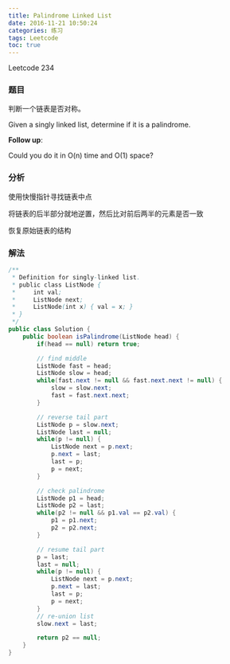 ```yaml
---
title: Palindrome Linked List
date: 2016-11-21 10:50:24
categories: 练习
tags: Leetcode
toc: true
---
```


Leetcode 234

### 题目

判断一个链表是否对称。

Given a singly linked list, determine if it is a palindrome.

__Follow up__:

Could you do it in O(n) time and O(1) space?

### 分析

使用快慢指针寻找链表中点

将链表的后半部分就地逆置，然后比对前后两半的元素是否一致

恢复原始链表的结构

### 解法

```java
/**
 * Definition for singly-linked list.
 * public class ListNode {
 *     int val;
 *     ListNode next;
 *     ListNode(int x) { val = x; }
 * }
 */
public class Solution {
    public boolean isPalindrome(ListNode head) {
        if(head == null) return true;

        // find middle
        ListNode fast = head;
        ListNode slow = head;
        while(fast.next != null && fast.next.next != null) {
            slow = slow.next;
            fast = fast.next.next;
        }

        // reverse tail part
        ListNode p = slow.next;
        ListNode last = null;
        while(p != null) {
            ListNode next = p.next;
            p.next = last;
            last = p;
            p = next;
        }

        // check palindrome
        ListNode p1 = head;
        ListNode p2 = last;
        while(p2 != null && p1.val == p2.val) {
            p1 = p1.next;
            p2 = p2.next;
        }

        // resume tail part
        p = last;
        last = null;
        while(p != null) {
            ListNode next = p.next;
            p.next = last;
            last = p;
            p = next;
        }
        // re-union list
        slow.next = last;

        return p2 == null;
    }
}
```